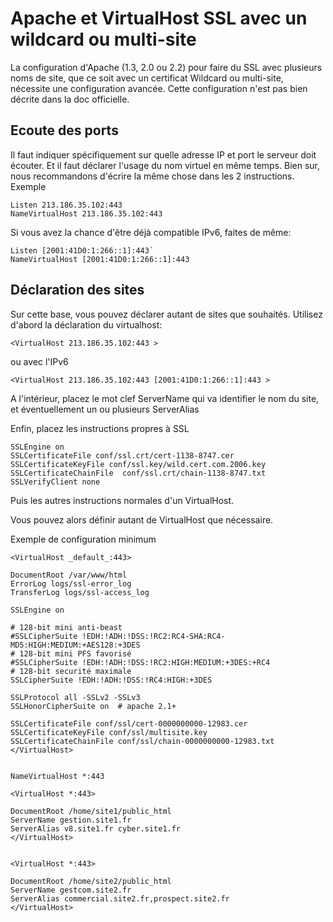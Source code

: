 # Apache et VirtualHost SSL avec un wildcard ou multi-site

La configuration d'Apache (1.3, 2.0 ou 2.2) pour faire du SSL avec plusieurs noms de site, que ce soit avec un certificat Wildcard ou multi-site, nécessite une configuration avancée. Cette configuration n'est pas bien décrite dans la doc officielle.

## Ecoute des ports

Il faut indiquer spécifiquement sur quelle adresse IP et port le serveur doit écouter. Et il faut déclarer l'usage du nom virtuel en même temps. Bien sur, nous recommandons d'écrire la même chose dans les 2 instructions. Exemple

```
Listen 213.186.35.102:443
NameVirtualHost 213.186.35.102:443
```

Si vous avez la chance d'être déjà compatible IPv6, faites de même:

```
Listen [2001:41D0:1:266::1]:443`
NameVirtualHost [2001:41D0:1:266::1]:443
```

## Déclaration des sites

Sur cette base, vous pouvez déclarer autant de sites que souhaités. Utilisez d'abord la déclaration du virtualhost:

```
<VirtualHost 213.186.35.102:443 >
```

ou avec l'IPv6

```
<VirtualHost 213.186.35.102:443 [2001:41D0:1:266::1]:443 >
```

A l'intérieur, placez le mot clef ServerName qui va identifier le nom du site, et éventuellement un ou plusieurs ServerAlias

Enfin, placez les instructions propres à SSL

```
SSLEngine on
SSLCertificateFile conf/ssl.crt/cert-1138-8747.cer
SSLCertificateKeyFile conf/ssl.key/wild.cert.com.2006.key
SSLCertificateChainFile  conf/ssl.crt/chain-1138-8747.txt
SSLVerifyClient none
```

Puis les autres instructions normales d'un VirtualHost.

Vous pouvez alors définir autant de VirtualHost que nécessaire.

Exemple de configuration minimum

```
<VirtualHost _default_:443>

DocumentRoot /var/www/html
ErrorLog logs/ssl-error_log
TransferLog logs/ssl-access_log

SSLEngine on

# 128-bit mini anti-beast
#SSLCipherSuite !EDH:!ADH:!DSS:!RC2:RC4-SHA:RC4-MD5:HIGH:MEDIUM:+AES128:+3DES
# 128-bit mini PFS favorisé
#SSLCipherSuite !EDH:!ADH:!DSS:!RC2:HIGH:MEDIUM:+3DES:+RC4
# 128-bit securité maximale
SSLCipherSuite !EDH:!ADH:!DSS:!RC4:HIGH:+3DES

SSLProtocol all -SSLv2 -SSLv3
SSLHonorCipherSuite on  # apache 2.1+

SSLCertificateFile conf/ssl/cert-0000000000-12983.cer
SSLCertificateKeyFile conf/ssl/multisite.key
SSLCertificateChainFile conf/ssl/chain-0000000000-12983.txt
</VirtualHost>


NameVirtualHost *:443

<VirtualHost *:443>

DocumentRoot /home/site1/public_html
ServerName gestion.site1.fr
ServerAlias v8.site1.fr cyber.site1.fr
</VirtualHost>


<VirtualHost *:443>

DocumentRoot /home/site2/public_html
ServerName gestcom.site2.fr
ServerAlias commercial.site2.fr,prospect.site2.fr
</VirtualHost>
```
